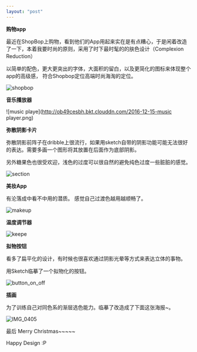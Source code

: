 ```yaml
---
layout: "post"
---
```


**购物app**

最近在ShopBop上购物，看到他们的App用起来实在是有点糟心，于是闲着改造了一下，本着我要时尚的原则，采用了时下最时髦的的肤色设计（Complexion Reduction）

以简单的配色，更大更突出的字体，大面积的留白，以及更简化的图标来体现整个app的高级感， 符合Shopbop定位高端时尚海淘的定位。 


![shopbop](http://ob49cesbh.bkt.clouddn.com/2016-12-15-shopbop.png)

**音乐播放器**

![music playe](http://ob49cesbh.bkt.clouddn.com/2016-12-15-music player.png)


**弥散阴影卡片**

弥散阴影前阵子在dribble上很流行，如果用sketch自带的阴影功能可能无法很好的表达。需要多画一个图形将其放置在后面作为底部阴影。

另外糖果色也很受欢迎，浅色的过度可以很自然的避免纯色过度一些脏脏的感觉。 


![section](http://ob49cesbh.bkt.clouddn.com/2016-12-15-section.png)



**美妆App**

有沦落成中看不中用的潜质。
感觉自己过渡色越用越顺畅了。 

![makeup](http://ob49cesbh.bkt.clouddn.com/2016-12-16-MakeUpStudioIllustration.png)


**温度调节器**

![keepe](http://ob49cesbh.bkt.clouddn.com/2016-12-15-keeper-1.png)



**拟物按钮**

看多了扁平化的设计，有时候也很喜欢通过阴影光晕等方式来表达立体的事物。

用Sketch临摹了一个拟物化的按钮。 

![button_on_off](http://ob49cesbh.bkt.clouddn.com/2016-12-15-button_on_off.png)


**插画**

为了训练自己对同色系的渐层选色能力。临摹了改造成了下面这张海报~。


![IMG_0405](http://ob49cesbh.bkt.clouddn.com/2016-12-15-IMG_0405.png)

最后 Merry Christmas~~~~~

Happy Design :P





